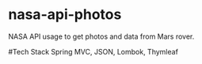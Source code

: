 # nasa-api-photos
NASA API usage to get photos and data from Mars rover. 

#Tech Stack
Spring MVC, JSON, Lombok, Thymleaf
